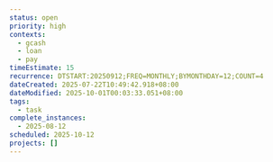 ```yaml
---
status: open
priority: high
contexts:
  - gcash
  - loan
  - pay
timeEstimate: 15
recurrence: DTSTART:20250912;FREQ=MONTHLY;BYMONTHDAY=12;COUNT=4
dateCreated: 2025-07-22T10:49:42.918+08:00
dateModified: 2025-10-01T00:03:33.051+08:00
tags:
  - task
complete_instances:
  - 2025-08-12
scheduled: 2025-10-12
projects: []
---
```


